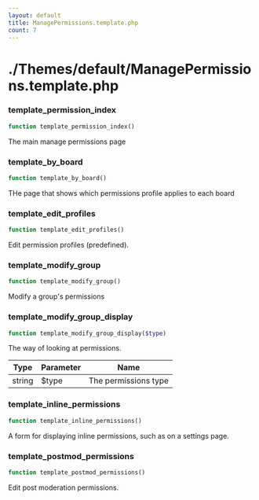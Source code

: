 ```yaml
---
layout: default
title: ManagePermissions.template.php
count: 7
---
```


# ./Themes/default/ManagePermissions.template.php

### template_permission_index

```php
function template_permission_index()
```
The main manage permissions page




### template_by_board

```php
function template_by_board()
```
THe page that shows which permissions profile applies to each board




### template_edit_profiles

```php
function template_edit_profiles()
```
Edit permission profiles (predefined).




### template_modify_group

```php
function template_modify_group()
```
Modify a group's permissions




### template_modify_group_display

```php
function template_modify_group_display($type)
```
The way of looking at permissions.



Type|Parameter|Name
---|---|---
string|$type|The permissions type

### template_inline_permissions

```php
function template_inline_permissions()
```
A form for displaying inline permissions, such as on a settings page.




### template_postmod_permissions

```php
function template_postmod_permissions()
```
Edit post moderation permissions.




